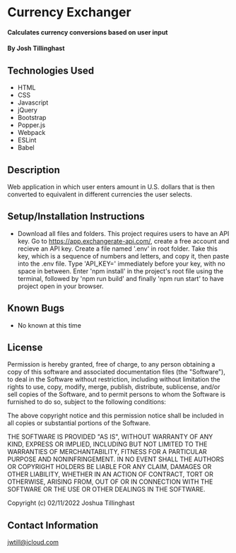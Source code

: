 # Currency Exchanger

#### Calculates currency conversions based on user input
 
#### By Josh Tillinghast

## Technologies Used

* HTML
* CSS
* Javascript
* jQuery
* Bootstrap
* Popper.js
* Webpack
* ESLint
* Babel

## Description
Web application in which user enters amount in U.S. dollars that is then converted to equivalent in different currencies the user selects. 


## Setup/Installation Instructions

* Download all files and folders. This project requires users to have an API key. Go to https://app.exchangerate-api.com/, create a free account and recieve an API key. Create a file named '.env' in root folder. Take this key, which is a sequence of numbers and letters, and copy it, then paste into the .env file. Type 'API_KEY=' immediately before your key, with no space in between. 
Enter 'npm install' in the project's root file using the terminal, followed by 'npm run build' and finally 'npm run start' to have project open in your browser. 

## Known Bugs

* No known at this time

## License
Permission is hereby granted, free of charge, to any person obtaining a copy of this software and associated documentation files (the "Software"), to deal in the Software without restriction, including without limitation the rights to use, copy, modify, merge, publish, distribute, sublicense, and/or sell copies of the Software, and to permit persons to whom the Software is furnished to do so, subject to the following conditions:

The above copyright notice and this permission notice shall be included in all copies or substantial portions of the Software.

THE SOFTWARE IS PROVIDED "AS IS", WITHOUT WARRANTY OF ANY KIND, EXPRESS OR IMPLIED, INCLUDING BUT NOT LIMITED TO THE WARRANTIES OF MERCHANTABILITY, FITNESS FOR A PARTICULAR PURPOSE AND NONINFRINGEMENT. IN NO EVENT SHALL THE AUTHORS OR COPYRIGHT HOLDERS BE LIABLE FOR ANY CLAIM, DAMAGES OR OTHER LIABILITY, WHETHER IN AN ACTION OF CONTRACT, TORT OR OTHERWISE, ARISING FROM, OUT OF OR IN CONNECTION WITH THE SOFTWARE OR THE USE OR OTHER DEALINGS IN THE SOFTWARE.

Copyright (c) 02/11/2022 Joshua Tillinghast

## Contact Information
jwtill@icloud.com